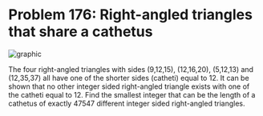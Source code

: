 # Problem 176: Right-angled triangles that share a cathetus

![graphic](img176.gif)

The four right-angled triangles with sides (9,12,15), (12,16,20),
(5,12,13) and (12,35,37) all have one of the shorter sides (catheti)
equal to 12. It can be shown that no other integer sided right-angled
triangle exists with one of the catheti equal to 12. Find the smallest
integer that can be the length of a cathetus of exactly 47547 different
integer sided right-angled triangles.